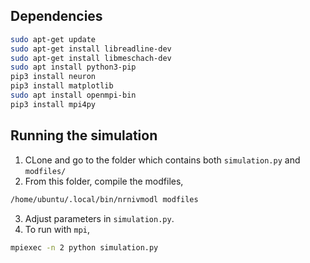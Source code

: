 
## Dependencies

```bash
sudo apt-get update 
sudo apt-get install libreadline-dev
sudo apt-get install libmeschach-dev
sudo apt install python3-pip
pip3 install neuron
pip3 install matplotlib
sudo apt install openmpi-bin
pip3 install mpi4py
```

## Running the simulation
1. CLone and go to the folder which contains both `simulation.py` and `modfiles/`
2. From this folder, compile the modfiles,
```bash
/home/ubuntu/.local/bin/nrnivmodl modfiles
```
3. Adjust parameters in `simulation.py`.
4. To run with `mpi`,
```bash
mpiexec -n 2 python simulation.py
```
